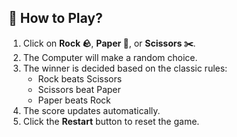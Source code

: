 ## 🚀 How to Play?
1. Click on **Rock 🪨**, **Paper 📄**, or **Scissors ✂️**.
2. The Computer will make a random choice.
3. The winner is decided based on the classic rules:
   - Rock beats Scissors
   - Scissors beat Paper
   - Paper beats Rock
4. The score updates automatically.
5. Click the **Restart** button to reset the game.
